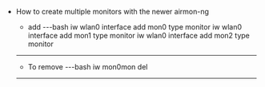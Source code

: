 * How to create multiple monitors with the newer airmon-ng
  * add
  ---bash
     iw wlan0 interface add mon0 type monitor
     iw wlan0 interface add mon1 type monitor
     iw wlan0 interface add mon2 type monitor
  ---
  
  * To remove
  ---bash
     iw mon0mon del
  ---
  
